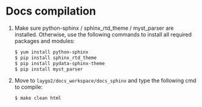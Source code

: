 
# Docs compilation

1. Make sure python-sphinx / sphinx_rtd_theme / myst_parser are installed.
   Otherwise, use the following commands to install all required packages and modules:
   ```bash
   $ yum install python-sphinx
   $ pip install sphinx_rtd_theme
   $ pip install pydata-sphinx-theme
   $ pip install myst_parser
   ```

2. Move to `laygo2/docs_workspace/docs_sphinx` and
   type the following cmd to compile:
   ```bash
   $ make clean html
   ```
